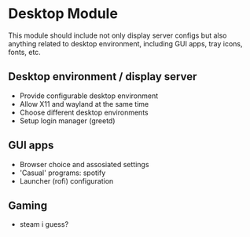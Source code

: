 # Desktop Module

This module should include not only display server configs but also
anything related to desktop environment, including GUI apps, tray icons, fonts, etc.

## Desktop environment / display server
- Provide configurable desktop environment
- Allow X11 and wayland at the same time
- Choose different desktop environments
- Setup login manager (greetd)

## GUI apps
- Browser choice and assosiated settings
- 'Casual' programs: spotify
- Launcher (rofi) configuration

## Gaming
- steam i guess?
